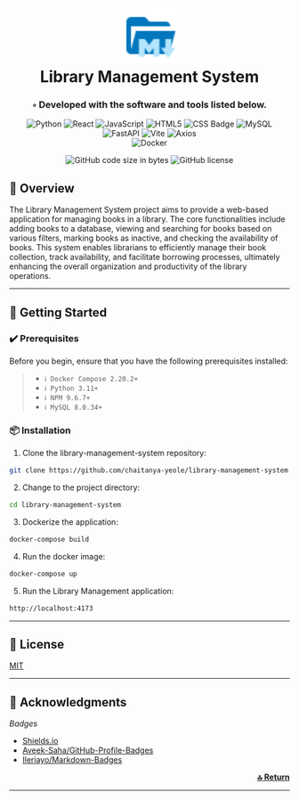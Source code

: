 <div align="center">
<h1 align="center">
<img src="https://raw.githubusercontent.com/PKief/vscode-material-icon-theme/ec559a9f6bfd399b82bb44393651661b08aaf7ba/icons/folder-markdown-open.svg" width="100" />
<br>Library Management System
</h1>
<h3>◦ Developed with the software and tools listed below.</h3>

<p align="center">
<img src="https://img.shields.io/badge/Python-3776AB.svg?style&logo=Python&logoColor=white" alt="Python" />
<img src="https://img.shields.io/badge/React-61DAFB.svg?style&logo=React&logoColor=black" alt="React" />
<img src="https://img.shields.io/badge/JavaScript-F7DF1E.svg?style&logo=JavaScript&logoColor=black" alt="JavaScript" />
<img src="https://img.shields.io/badge/HTML5-E34F26.svg?style&logo=HTML5&logoColor=white" alt="HTML5" />
<img src="https://img.shields.io/badge/CSS-1572B6?style=flat&logo=css3" alt="CSS Badge" />
<img src="https://img.shields.io/badge/MySQL-00758F?style=flat&logo=mysql&logoColor=white" alt="MySQL" />
<br>
<img src="https://img.shields.io/badge/FastAPI-009688.svg?style&logo=FastAPI&logoColor=white" alt="FastAPI" />
<img src="https://img.shields.io/badge/Vite-646CFF.svg?style&logo=Vite&logoColor=white" alt="Vite" />
<img src="https://img.shields.io/badge/Axios-5A29E4.svg?style&logo=Axios&logoColor=white" alt="Axios" />
<br>
<img src="https://img.shields.io/badge/Docker-2496ED.svg?style&logo=Docker&logoColor=white" alt="Docker" />
</p>
<img src="https://img.shields.io/github/languages/code-size/chaitanya-yeole/library-management-system" alt="GitHub code size in bytes" />
<img src="https://img.shields.io/github/license/chaitanya-yeole/library-management-system" alt="GitHub license" />
</div>


## 📍 Overview

The Library Management System project aims to provide a web-based application for managing books in a library. The core functionalities include adding books to a database, viewing and searching for books based on various filters, marking books as inactive, and checking the availability of books. This system enables librarians to efficiently manage their book collection, track availability, and facilitate borrowing processes, ultimately enhancing the overall organization and productivity of the library operations.

---

## 🚀 Getting Started

### ✔️ Prerequisites

Before you begin, ensure that you have the following prerequisites installed:
> - `ℹ️ Docker Compose 2.20.2+`
> - `ℹ️ Python 3.11+`
> - `ℹ️ NPM 9.6.7+`
> - `ℹ️ MySQL 8.0.34+`

### 📦 Installation

1. Clone the library-management-system repository:
```sh
git clone https://github.com/chaitanya-yeole/library-management-system.git
```

2. Change to the project directory:
```sh
cd library-management-system
```

3. Dockerize the application:
```sh
docker-compose build
```

4. Run the docker image:
```sh
docker-compose up
```

5. Run the Library Management application:
```sh
http://localhost:4173
```

---

## 📄 License

[MIT](./LICENSE)

---

## 👏 Acknowledgments

*Badges*
  - [Shields.io](https://shields.io/)
  - [Aveek-Saha/GitHub-Profile-Badges](https://github.com/Aveek-Saha/GitHub-Profile-Badges)
  - [Ileriayo/Markdown-Badges](https://github.com/Ileriayo/markdown-badges)

<p align="right">
  <a href="#top"><b>🔝 Return </b></a>
</p>

---